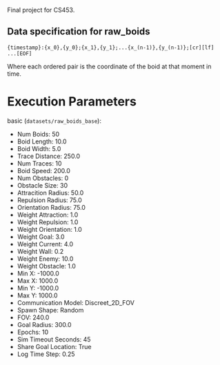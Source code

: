 Final project for CS453.

## Data specification for raw_boids

```
{timestamp}:{x_0},{y_0};{x_1},{y_1};...{x_(n-1)},{y_(n-1)};[cr][lf]
...[EOF]
```
Where each ordered pair is the coordinate of the boid at that moment in time.

# Execution Parameters

basic (`datasets/raw_boids_base`):

* Num Boids: 50
* Boid Length: 10.0
* Boid Width: 5.0
* Trace Distance: 250.0
* Num Traces: 10
* Boid Speed: 200.0
* Num Obstacles: 0
* Obstacle Size: 30
* Attracition Radius: 50.0
* Repulsion Radius: 75.0
* Orientation Radius: 75.0
* Weight Attraction: 1.0
* Weight Repulsion: 1.0
* Weight Orientation: 1.0
* Weight Goal: 3.0
* Weight Current: 4.0
* Weight Wall: 0.2
* Weight Enemy: 10.0
* Weight Obstacle: 1.0
* Min X: -1000.0
* Max X: 1000.0
* Min Y: -1000.0
* Max Y: 1000.0
* Communication Model: Discreet_2D_FOV
* Spawn Shape: Random
* FOV: 240.0
* Goal Radius: 300.0
* Epochs: 10
* Sim Timeout Seconds: 45
* Share Goal Location: True
* Log Time Step: 0.25